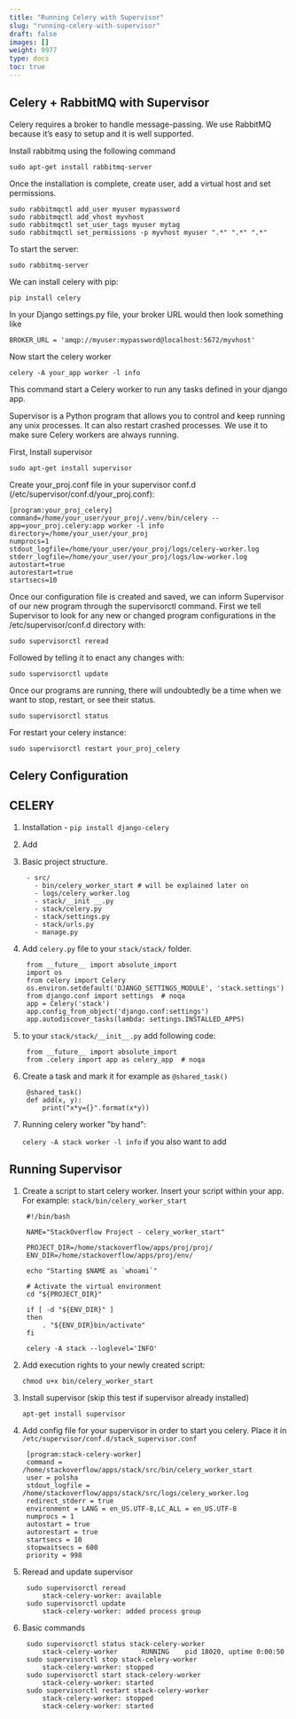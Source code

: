```yaml
---
title: "Running Celery with Supervisor"
slug: "running-celery-with-supervisor"
draft: false
images: []
weight: 9977
type: docs
toc: true
---
```


## Celery + RabbitMQ with Supervisor
Celery requires a broker to handle message-passing. We use RabbitMQ because it’s easy to setup and it is well supported.

Install rabbitmq using the following command

    sudo apt-get install rabbitmq-server

Once the installation is complete, create user, add a virtual host and set permissions.

    sudo rabbitmqctl add_user myuser mypassword
    sudo rabbitmqctl add_vhost myvhost
    sudo rabbitmqctl set_user_tags myuser mytag
    sudo rabbitmqctl set_permissions -p myvhost myuser ".*" ".*" ".*"
To start the server:

    sudo rabbitmq-server


We can install celery with pip:

    pip install celery

In your Django settings.py file, your broker URL would then look something like

    BROKER_URL = 'amqp://myuser:mypassword@localhost:5672/myvhost'


Now start the celery worker
    
    celery -A your_app worker -l info

This command start a Celery worker to run any tasks defined in your django app.

Supervisor is a Python program that allows you to control and keep running any unix processes. It can also restart crashed processes. We use it to make sure Celery workers are always running.

First, Install supervisor

    sudo apt-get install supervisor

Create your_proj.conf file in your supervisor conf.d (/etc/supervisor/conf.d/your_proj.conf):

    [program:your_proj_celery]
    command=/home/your_user/your_proj/.venv/bin/celery --app=your_proj.celery:app worker -l info
    directory=/home/your_user/your_proj
    numprocs=1
    stdout_logfile=/home/your_user/your_proj/logs/celery-worker.log
    stderr_logfile=/home/your_user/your_proj/logs/low-worker.log
    autostart=true
    autorestart=true
    startsecs=10

Once our configuration file is created and saved, we can inform Supervisor of our new program through the supervisorctl command. First we tell Supervisor to look for any new or changed program configurations in the /etc/supervisor/conf.d directory with:

    sudo supervisorctl reread
  
Followed by telling it to enact any changes with:

    sudo supervisorctl update

Once our programs are running, there will undoubtedly be a time when we want to stop, restart, or see their status.
    
    sudo supervisorctl status

For restart your celery instance:
    
    sudo supervisorctl restart your_proj_celery



## Celery Configuration
## CELERY ##

1. Installation - `pip install django-celery`
2. Add 
3. Basic project structure.

        - src/
          - bin/celery_worker_start # will be explained later on
          - logs/celery_worker.log
          - stack/__init __.py
          - stack/celery.py
          - stack/settings.py
          - stack/urls.py
          - manage.py
4. Add `celery.py` file to your `stack/stack/` folder. 

        from __future__ import absolute_import
        import os
        from celery import Celery
        os.environ.setdefault('DJANGO_SETTINGS_MODULE', 'stack.settings')
        from django.conf import settings  # noqa
        app = Celery('stack')
        app.config_from_object('django.conf:settings')
        app.autodiscover_tasks(lambda: settings.INSTALLED_APPS)
5. to your `stack/stack/__init__.py` add  following code:

        from __future__ import absolute_import
        from .celery import app as celery_app  # noqa

6. Create a task and mark it for example as `@shared_task()`

        @shared_task()
        def add(x, y):
            print("x*y={}".format(x*y))
7. Running celery worker "by hand":
    
    `celery -A stack worker -l info` if you also want to add


## Running Supervisor
1. Create a script to start celery worker. Insert your script within your app. For example: `stack/bin/celery_worker_start`

        #!/bin/bash
        
        NAME="StackOverflow Project - celery_worker_start"
        
        PROJECT_DIR=/home/stackoverflow/apps/proj/proj/
        ENV_DIR=/home/stackoverflow/apps/proj/env/
        
        echo "Starting $NAME as `whoami`"
        
        # Activate the virtual environment
        cd "${PROJECT_DIR}"
        
        if [ -d "${ENV_DIR}" ]
        then
            . "${ENV_DIR}bin/activate"
        fi
        
        celery -A stack --loglevel='INFO'

2. Add execution rights to your newly created script:
    
    `chmod u+x bin/celery_worker_start`

3. Install supervisor (skip this test if supervisor already installed)

    `apt-get install supervisor`

4. Add config file for your supervisor in order to start you celery. Place it in `/etc/supervisor/conf.d/stack_supervisor.conf`

        [program:stack-celery-worker]
        command = /home/stackoverflow/apps/stack/src/bin/celery_worker_start
        user = polsha
        stdout_logfile = /home/stackoverflow/apps/stack/src/logs/celery_worker.log
        redirect_stderr = true
        environment = LANG = en_US.UTF-8,LC_ALL = en_US.UTF-8
        numprocs = 1
        autostart = true
        autorestart = true
        startsecs = 10
        stopwaitsecs = 600
        priority = 998
    
5. Reread and update supervisor

        sudo supervisorctl reread
            stack-celery-worker: available
        sudo supervisorctl update
            stack-celery-worker: added process group
6. Basic commands

        sudo supervisorctl status stack-celery-worker                       
            stack-celery-worker      RUNNING    pid 18020, uptime 0:00:50
        sudo supervisorctl stop stack-celery-worker  
            stack-celery-worker: stopped
        sudo supervisorctl start stack-celery-worker                        
            stack-celery-worker: started
        sudo supervisorctl restart stack-celery-worker 
            stack-celery-worker: stopped
            stack-celery-worker: started
        

